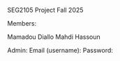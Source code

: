 SEG2105 Project Fall 2025

Members:

Mamadou Diallo
Mahdi Hassoun

Admin:
Email (username): 
Password: 
